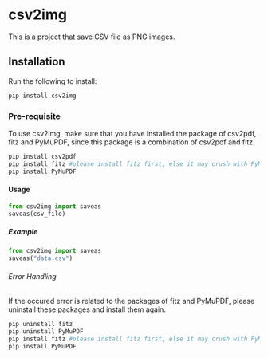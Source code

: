 # csv2img

This is a project that save CSV file as PNG images.

## Installation 

Run the following to install: 

```python 
pip install csv2img
```


### Pre-requisite
To use csv2img, make sure that you have installed the package of csv2pdf, fitz and PyMuPDF, since this package is a combination of csv2pdf and fitz.

```python 
pip install csv2pdf
pip install fitz #please install fitz first, else it may crush with PyMuPDF
pip install PyMuPDF
```
#### Usage
``` python 
from csv2img import saveas
saveas(csv_file)
```

##### Example
``` python 
from csv2img import saveas
saveas("data.csv")
```

###### Error Handling
If the occured error is related to the packages of fitz and PyMuPDF, please uninstall these packages and install them again. 

```python 
pip uninstall fitz
pip uninstall PyMuPDF
pip install fitz #please install fitz first, else it may crush with PyMuPDF
pip install PyMuPDF
```
